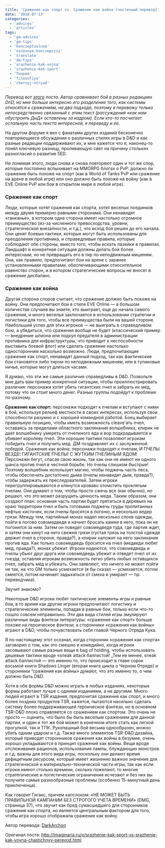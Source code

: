 ```yaml
---
title: 'Сражение как спорт vs. Сражение как война [частичный перевод]'
date: '2018-07-13'
categories:
  - 'advices'
  - 'articles'
tags:
  - 'gm-advices'
  - 'gm-tips'
  - 'konczeptualnoe'
  - 'osnovnye-konczepczii'
  - 'translate'
  - 'dm-tips'
  - 'srazhenie-kak-vojna'
  - 'srazhenie-kak-sport'
  - 'Теория'
  - 'filosofiya'
  - 'chernyj-otryad'
---
```


*Перевод вот* [_этого_](http://www.enworld.org/forum/showthread.php?317715-Very-Long-Combat-as-Sport-vs-Combat-as-War-a-Key-Difference-in-D-amp-D-Play-Styles) *поста. Автор сравнивает бой в разных редакциях DnD, но мне больше интересно его разделение того, как системы относятся к сражениям, на два подхода, поэтому я перевожу только непосредственно связанный с этим текст (рассуждения «как нам обустроить ДнД» оставлены за кадром). Если кто-то посчитает остальную часть текста интересной, я переведу и ее.*

На другом форуме я вел с фанатами других изданий бесконечно повторяющиеся обсуждения о различных стилях игры в D&D и как разные редакции поддерживают их, и мне кажется что я, наконец-то понял ключевую разницу, проливающую свет на причину стольких разногласий о развитие 5ED.

Не понимая этого, люди снова и снова повторяют один и тот же спор, которые постоянно вспыхивает на MMORPG блогах о PvP: должно ли сражение быть похоже на спорт (как в World of Tanks PvP или сражение на арене в любой игре) или оно должно быть похоже на войну (как в EVE Online PvP или бои в открытом мире в любой игре).

### Сражение как спорт

Люди, которые хотят сражения как спорта, хотят веселых поединков между двумя примерно равными сторонами. Они ненавидят «ганканье», в котором одна сторона имеет настолько огромное преимущество (из-за численного превосходства, уровни, стратегической внезапности, и т.д.), что исход боя решен до его начала. Они ценят боевые тактики, которые могут быть использованы для преодоления противника, и справедливые правила, которые соблюдают обе стороны, вместо того, чтобы искать лазейки в правилах. Ландшафт и конкретная ситуация должны делать бой более интересным, но не превращать его в тир по неподвижным мишеням. Они, как правило, предпочитают бои на арене с заранее установленными правилами, обеспечивающими относительное равенство сторон, и в котором стратегические вопросы не вносят в сражение дисбаланс.

### Сражение как война

Другая сторона споров считает, что сражение должно быть похоже на войну. Они предпочитают бои в стиле EVE Online — в большом количестве случаев вы знаете, кто выиграет, еще до начала самого сражения, и много веселья заключается в использовании стратегии и логистики для того, чтобы все преимущества были на вашей стороне. Наибольший успех для этих игроков — не выиграть в справедливом бою, а убедиться, что сражения вообще не будет (классический пример — внедрение шпиона или подкуп предателя в администрации противника для инфраструктуры, что приводит к неспособности выставить боевой флот) или сделать сражение настолько односторонним насколько возможно. Люди, предпочитающие сражение как спорт, ненавидят данный подход, так как фактические бои становятся либо тиром по неподвижным мишеням, или в тупиковые ничье, которые могут длиться часами.

Я думаю, что эти же самые различия справедливы в D&D. Позвольте мне дать вам пример конкретной ситуации, чтобы проиллюстрировать различия: персонажи хотят убить гигантских пчел и забрать их мед, потому что он стоит много денег. Разные группы подойдут к проблеме по-разному.

**Сражение как спорт:** персонажи подходят к пчелам и вступают с ними в бой, используя рельеф местности в своих интересах, используя свои способности разумно и с хорошей командной работой. Боец выбирает правильную позицию, чтобы иметь возможность cleave'ать пчел, оставаясь за пределами областного заклинания волшебника, клирик не дает волшебнику умереть от пчелиного яда и вор подкрадывается и убивает королеву пчел. Эти хорошие тактики позволяют игрокам победить пчел и получить мед. ДМ поздравляет их с заслуженной победой. Сражение как война: персонажи подходят к пчелам, И ПЧЕЛЫ ВЕЗДЕ! ГИГАНТСКИЕ ПЧЕЛЫ! С ЖУТКИМ ПЧЕЛИНЫМ ЯДОМ! Персонажи бегут, спасая свою жизнь, так как они не имеют ни одного шанса против пчел в честной борьбе. Но пчелы слишком быстрые! Поэтому волшебник использует магию, чтобы поджечь часть леса, чтобы обеспечить достаточно дыма (пчелы ненавидят дым, правда?), чтобы задержать их преследователей. Затем игроки перегруппировываются и клянутся кроваво отомстить проклятым пчелам. Они думают о том, чтобы просто сжечь все (как обычно), но решают, что это может разрушить ценность меда. Таким образом, они создают план: основная часть партии будет прятаться в деревьях на краю территории пчел и быть готовыми поджечь груды пропитанных нефтью кисточек, если пчелы бросятся в погоню, и несколько ведер грязи. Между тем, партийный монах надел несколько слоев одежды, пойти в логово совомедведя и начнет бросать камни в него, пока он не погонится за ним. Затем он поведет совомедведя туда, где партия ждет, и затем они кинут на него свежей грязи (густая грязь на толстой одежде держит пчел в стороне, правда?), а клирик наложит на него заклинание против яда. Как только совомедведь бросится на пчел (медведи любят мед, правда?), монах убежит. Игроки надеются, что совомедведь и пчелы убьют друг друга или совомедведь убежит и отведет пчел от их гнезда, оставляя игрокам возможность легко убить любых оставщихся пчел, забрать мед и убежать. Они заявляют, что ничего не может пойти не так, на что GM только усмехается (я бы сказал — усмехается, потом смеется, потом начинает задыхаться от смеха и умирает — пр. переводчика).

Звучит знакомо?

Некоторые D&D игроки любят тактические элементы игры и равные бои, в то время как другие игроки предпочитают логистику и стратегические элементы, попадая в равные бои, только если что-то пошло совсем неправильно. Эти два вида стилей игры эмулируют различные виды фэнтези литературы: «сражение как спорт» больше похоже на героическое фэнтези, а сторонники «сражения как войны» играют в D&D, чтобы почувствовать себя главой Черного Отряда Кука.

Я по-настоящему этот осознал, когда сторонник «сражения как спорта» заговорил о том, как это смешно и комедийно, когда игроки засовывают самые разные вещи в bag of holding, чтобы использовать дешевые тактики вроде «sneak attack баллистой! „Тем не менее, sneak attack баллистой — это именно то, что происходит в главе сорок восьмой книги Shadows Linger (вторая книга цикла о Черном Отряде) и сторонники “сражения как войны» думают, что это именно то, о чем должно быть D&D.

Хотя в обе формы D&D можно играть в любых изданиях, некоторые формы работают лучше с одними изданиями, а не другими. Много людей играют в TSR издания, предпочитая сражение как спорт, и много более поздних продуктов TSR, кажется, пытаются насильно сделать систему более поддерживающей героическое фэнтези, но в основном TSR-D&D плохо справляется со сражением как спортом. Это очень не просто — оценить, что было бы быть веселым сражением для данной партии, и один и тот же бой может в конечном итоге стать как легкой прогулкой, так и ТПК. Рукопашный бой весьма однообразен, можно убить одним ударом и т.д. Также много элементов TSR-D&D дизайна, который приводят сторонников сражения как войны в безумие, очень хорошо укладываются в принцип сражения как войны. Вещи вроде отслеживания рационов, использования лампы, блуждающих монстров и т.д. важны для этого вида игры, поскольку они делают время дефицитным ресурсом, который имеет жизненно важное значение для стратегической и материально-технической части игры, так как если игроки имеют столько времени, сколько пожелают, то многие стратегические и логистические ограничения исчезают и без них вы получите самые разнообразные проблемы (особенно 15-минутный день приключенца).

Как говорит Гигакс, причем капслоком: «НЕ МОЖЕТ БЫТЬ ПРАВИЛЬНОЙ КАМПАНИИ БЕЗ СТРОГОГО УЧЕТА ВРЕМЕНИ» (DMG, страница 37), что звучит как бред сумасшедшего для сторонников сражения как спорта, но является центральным фактором для того, чтобы игра хорошо отображала сражение как войну.

Автор перевода: [DarkArchon](http://imaginaria.ru/profile/DarkArchon/created/topics/)

Оригинал поста: http://imaginaria.ru/p/srazhenie-kak-sport-vs-srazhenie-kak-voyna-chastichnyy-perevod.html
